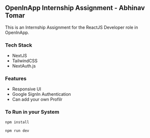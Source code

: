 ## OpenInApp Internship Assignment - Abhinav Tomar

This is an Internship Assignment for the ReactJS Developer role in OpenInApp.

### Tech Stack

- NextJS
- TailwindCSS
- NextAuth.js

### Features 

- Responsive UI
- Google SignIn Authentication
- Can add your own Profilr

### To Run in your System
```
npm install
```
```
npm run dev
```